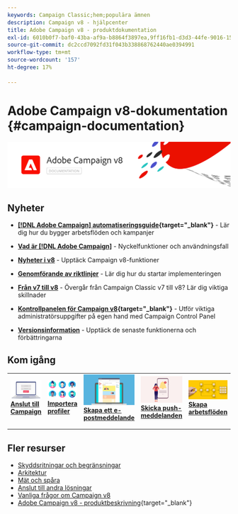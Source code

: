 ```yaml
---
keywords: Campaign Classic;hem;populära ämnen
description: Campaign v8 - hjälpcenter
title: Adobe Campaign v8 - produktdokumentation
exl-id: 6010b0f7-baf0-43ba-af9a-b8864f3897ea,9ff16fb1-d3d3-44fe-9016-15abffdbc74e
source-git-commit: dc2ccd7092fd31f043b338868762440ae0394991
workflow-type: tm+mt
source-wordcount: '157'
ht-degree: 17%

---
```


# Adobe Campaign v8-dokumentation {#campaign-documentation}

![](assets/banner-documentationv8.png)

## Nyheter

* **[[!DNL Adobe Campaign] automatiseringsguide](https://experienceleague.adobe.com/docs/campaign/automation/home.html){target="_blank"}** - Lär dig hur du bygger arbetsflöden och kampanjer

* **[Vad är [!DNL Adobe Campaign]](start/get-started.md)** - Nyckelfunktioner och användningsfall

* **[Nyheter i v8](start/whats-new.md)** - Upptäck Campaign v8-funktioner

* **[Genomförande av riktlinjer](start/implement.md)**  - Lär dig hur du startar implementeringen

* **[Från v7 till v8](start/v7-to-v8.md)** - Övergår från Campaign Classic v7 till v8? Lär dig viktiga skillnader

* **[Kontrollpanelen för Campaign v8](https://experienceleague.adobe.com/docs/control-panel/using/discover-control-panel/key-features.html){target="_blank"}** - Utför viktiga administratörsuppgifter på egen hand med Campaign Control Panel

* **[Versionsinformation](start/release-notes.md)** - Upptäck de senaste funktionerna och förbättringarna


## Kom igång


<table style="table-layout:fixed"><tr style="border: 0;">
<td>
<a href="start/connect.md">
<img alt="Anslut till Campaign v8" src="start/assets/do-not-localize/login.jpeg">
</a>
<div><a href="start/connect.md"><strong>Anslut till Campaign</strong>
</div>
<p>
</td>
<td>
<a href="start/import.md">
<img alt="Importera profiler" src="start/assets/do-not-localize/profiles.jpeg">
</a>
<div>
<a href="start/import.md"><strong>Importera profiler</strong></a>
</div>
<p>
</td>
<td>
<a href="start/create-message.md">
<img alt="Skapa ett e-postmeddelande" src="start/assets/do-not-localize/email-design.jpeg">
</a>
<div>
<a href="start/create-message.md"><strong>Skapa ett e-postmeddelande</strong></a>
</div>
<p></td>
<td>
<a href="send/push.md">
<img alt="Skicka push-meddelanden" src="start/assets/do-not-localize/push-send.jpeg">
</a>
<div>
<a href="send/push.md"><strong>Skicka push-meddelanden</strong></a>
</div>
<p>
</td>
<td>
<a href="../automation/workflow/about-workflows.md">
<img alt="Skapa kampanjer" src="start/assets/do-not-localize/workflow.jpeg">
</a>
<div>
<a href="../automation/workflow/about-workflows.md"><strong>Skapa arbetsflöden</strong></a>
</div>
<p>
</td>
</tr></table>


## Fler resurser

* [Skyddsritningar och begränsningar](start/ac-guardrails.md)
* [Arkitektur](architecture/architecture.md)
* [Mät och spåra](reporting/gs-reporting.md)
* [Anslut till andra lösningar](connect/integration.md)
* [Vanliga frågor om Campaign v8](start/campaign-faq.md)
* [Adobe Campaign v8 - produktbeskrivning](https://helpx.adobe.com/legal/product-descriptions/adobe-campaign-managed-cloud-services.html){target="_blank"}
